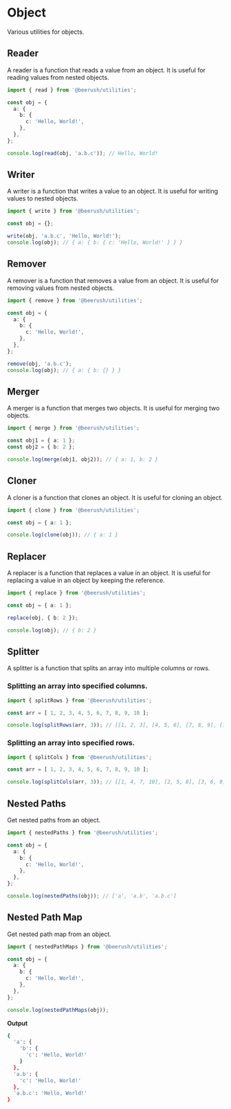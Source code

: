 # Object

Various utilities for objects.

## Reader

A reader is a function that reads a value from an object. It is useful for reading values from nested objects.

```typescript
import { read } from '@beerush/utilities';

const obj = {
  a: {
    b: {
      c: 'Hello, World!',
    },
  },
};

console.log(read(obj, 'a.b.c')); // Hello, World!
```

## Writer

A writer is a function that writes a value to an object. It is useful for writing values to nested objects.

```typescript
import { write } from '@beerush/utilities';

const obj = {};

write(obj, 'a.b.c', 'Hello, World!');
console.log(obj); // { a: { b: { c: 'Hello, World!' } } }
```

## Remover

A remover is a function that removes a value from an object. It is useful for removing values from nested objects.

```typescript
import { remove } from '@beerush/utilities';

const obj = {
  a: {
    b: {
      c: 'Hello, World!',
    },
  },
};

remove(obj, 'a.b.c');
console.log(obj); // { a: { b: {} } }
```

## Merger

A merger is a function that merges two objects. It is useful for merging two objects.

```typescript
import { merge } from '@beerush/utilities';

const obj1 = { a: 1 };
const obj2 = { b: 2 };

console.log(merge(obj1, obj2)); // { a: 1, b: 2 }
```

## Cloner

A cloner is a function that clones an object. It is useful for cloning an object.

```typescript
import { clone } from '@beerush/utilities';

const obj = { a: 1 };

console.log(clone(obj)); // { a: 1 }
```

## Replacer

A replacer is a function that replaces a value in an object. It is useful for replacing a value in an object by keeping
the reference.

```typescript
import { replace } from '@beerush/utilities';

const obj = { a: 1 };

replace(obj, { b: 2 });

console.log(obj); // { b: 2 }
```

## Splitter

A splitter is a function that splits an array into multiple columns or rows.

### Splitting an array into specified columns.

```typescript
import { splitRows } from '@beerush/utilities';

const arr = [ 1, 2, 3, 4, 5, 6, 7, 8, 9, 10 ];

console.log(splitRows(arr, 3)); // [[1, 2, 3], [4, 5, 6], [7, 8, 9], [10]]
```

### Splitting an array into specified rows.

```typescript
import { splitCols } from '@beerush/utilities';

const arr = [ 1, 2, 3, 4, 5, 6, 7, 8, 9, 10 ];

console.log(splitCols(arr, 3)); // [[1, 4, 7, 10], [2, 5, 8], [3, 6, 9]]
```

## Nested Paths

Get nested paths from an object.

```typescript
import { nestedPaths } from '@beerush/utilities';

const obj = {
  a: {
    b: {
      c: 'Hello, World!',
    },
  },
};

console.log(nestedPaths(obj)); // ['a', 'a.b', 'a.b.c']
```

## Nested Path Map

Get nested path map from an object.

```typescript
import { nestedPathMaps } from '@beerush/utilities';

const obj = {
  a: {
    b: {
      c: 'Hello, World!',
    },
  },
};

console.log(nestedPathMaps(obj));
```

**Output**

```bash
{
  'a': {
    'b': {
      'c': 'Hello, World!'
    }
  },
  'a.b': {
    'c': 'Hello, World!'
  },
  'a.b.c': 'Hello, World!'
}
```
